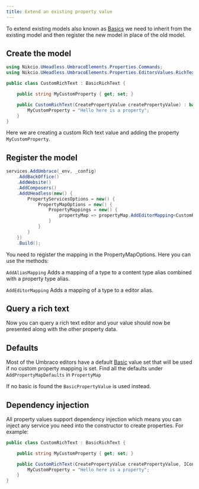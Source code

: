 ```yaml
---
title: Extend an existing property value
---
```


To extend existing models also known as [Basics](./basics) we need to inherit from the existing model and then register the new model in place of the old model.

## Create the model
```csharp
using Nikcio.UHeadless.UmbracoElements.Properties.Commands;
using Nikcio.UHeadless.UmbracoElements.Properties.EditorsValues.RichTextEditor.Models;

public class CustomRichText : BasicRichText {

    public string MyCustomProperty { get; set; }

    public CustomRichText(CreatePropertyValue createPropertyValue) : base(createPropertyValue) {
        MyCustomProperty = "Hello here is a property";
    }
}
```

Here we are creating a custom Rich text value and adding the property `MyCustomProperty`.

## Register the model
```csharp
services.AddUmbraco(_env, _config)
    .AddBackOffice()
    .AddWebsite()
    .AddComposers()
    .AddUHeadless(new() {
        PropertyServicesOptions = new() {
            PropertyMapOptions = new() {
                PropertyMappings = new() {
                    propertyMap => propertyMap.AddEditorMapping<CustomRichText>(Constants.PropertyEditors.Aliases.TinyMce)
                }
            }
        }
    })
    .Build();
```

You need to register the mapping in the PropertyMapOptions. Here you can use the methods:

`AddAliasMapping`
Adds a mapping of a type to a content type alias combined with a property type alias.

`AddEditorMapping`
Adds a mapping of a type to a editor alias.

## Query a rich text

Now you can query a rich text editor and your value should now be presented along with the other property data.

## Defaults

Most of the Umbraco editors have a default [Basic](./basics) value set that will be used if no custom property mapping is set.
Find all the defaults under `AddPropertyMapDefaults` in `PropertyMap`

If no basic is found the `BasicPropertyValue` is used instead.

## Dependency injection

All property values support dependency injection which means you can inject any service you need into the constructor to create properties.
For example:
```csharp
public class CustomRichText : BasicRichText {

    public string MyCustomProperty { get; set; }

    public CustomRichText(CreatePropertyValue createPropertyValue, IContentService contentservice) : base(createPropertyValue) {
        MyCustomProperty = "Hello here is a property";
    }
}
```